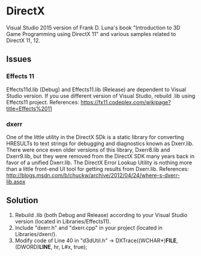 # DirectX
Visual Studio 2015 version of Frank D. Luna's book "Introduction to 3D Game Programming using DirectX 11" and various samples related to DirectX 11, 12.

## Issues
### Effects 11
Effects11d.lib (Debug) and Effects11.lib (Release) are dependent to Visual Studio version.
If you use different version of Visual Studio, rebuild .lib using Effects11 project.
References: https://fx11.codeplex.com/wikipage?title=Effects%2011

### dxerr
One of the little utility in the DirectX SDk is a static library for converting HRESULTs to text strings for debugging and diagnostics known as Dxerr.lib. There were once even older versions of this library, Dxerr8.lib and Dxerr9.lib, but they were removed from the DirectX SDK many years back in favor of a unified Dxerr.lib. The DirectX Error Lookup Utility is nothing more than a little front-end UI tool for getting results from Dxerr.lib.
References: http://blogs.msdn.com/b/chuckw/archive/2012/04/24/where-s-dxerr-lib.aspx

## Solution
1. Rebuild .lib (both Debug and Release) according to your Visual Studio version (located in Libraries/Effects11).
2. Include "dxerr.h" and "dxerr.cpp" in your project (located in Libraries/dxerr/).
3. Modify code of Line 40 in "d3dUtil.h" -> DXTrace((WCHAR*)__FILE__, (DWORD)__LINE__, hr, L#x, true);
